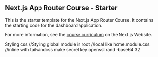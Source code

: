 ## Next.js App Router Course - Starter

This is the starter template for the Next.js App Router Course. It contains the starting code for the dashboard application.

For more information, see the [course curriculum](https://nextjs.org/learn) on the Next.js Website.

Styling css
//Styling global module in root
//local like home.module.css
//inline with tailwindcss
make secret key
openssl rand -base64 32